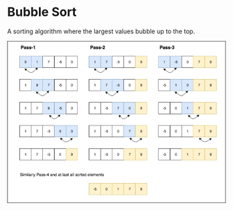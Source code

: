 # Bubble Sort

A sorting algorithm where the largest values bubble up to the top.

![Bubble Sort](/images/bubble-sort.jpg)
